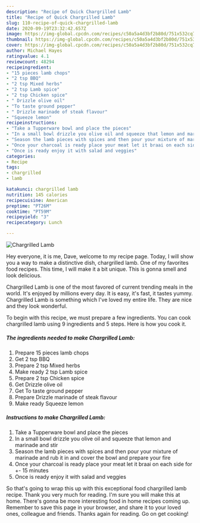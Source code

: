 ```yaml
---
description: "Recipe of Quick Chargrilled Lamb"
title: "Recipe of Quick Chargrilled Lamb"
slug: 110-recipe-of-quick-chargrilled-lamb
date: 2020-09-19T23:32:42.657Z
image: https://img-global.cpcdn.com/recipes/c50a5a4d3bf2b80d/751x532cq70/chargrilled-lamb-recipe-main-photo.jpg
thumbnail: https://img-global.cpcdn.com/recipes/c50a5a4d3bf2b80d/751x532cq70/chargrilled-lamb-recipe-main-photo.jpg
cover: https://img-global.cpcdn.com/recipes/c50a5a4d3bf2b80d/751x532cq70/chargrilled-lamb-recipe-main-photo.jpg
author: Michael Hayes
ratingvalue: 4.1
reviewcount: 48294
recipeingredient:
- "15 pieces lamb chops"
- "2 tsp BBQ"
- "2 tsp Mixed herbs"
- "2 tsp Lamb spice"
- "2 tsp Chicken spice"
- " Drizzle olive oil"
- "To taste ground pepper"
- " Drizzle marinade of steak flavour"
- "Squeeze lemon"
recipeinstructions:
- "Take a Tupperware bowl and place the pieces"
- "In a small bowl drizzle you olive oil and squeeze that lemon and marinade and stir"
- "Season the lamb pieces with spices and then pour your mixture of marinade and rub it in and cover the bowl and prepare your fire"
- "Once your charcoal is ready place your meat let it braai on each side for +- 15 minutes"
- "Once is ready enjoy it with salad and veggies"
categories:
- Recipe
tags:
- chargrilled
- lamb

katakunci: chargrilled lamb 
nutrition: 145 calories
recipecuisine: American
preptime: "PT26M"
cooktime: "PT59M"
recipeyield: "3"
recipecategory: Lunch

---
```



![Chargrilled Lamb](https://img-global.cpcdn.com/recipes/c50a5a4d3bf2b80d/751x532cq70/chargrilled-lamb-recipe-main-photo.jpg)

Hey everyone, it is me, Dave, welcome to my recipe page. Today, I will show you a way to make a distinctive dish, chargrilled lamb. One of my favorites food recipes. This time, I will make it a bit unique. This is gonna smell and look delicious.



Chargrilled Lamb is one of the most favored of current trending meals in the world. It's enjoyed by millions every day. It is easy, it's fast, it tastes yummy. Chargrilled Lamb is something which I've loved my entire life. They are nice and they look wonderful.


To begin with this recipe, we must prepare a few ingredients. You can cook chargrilled lamb using 9 ingredients and 5 steps. Here is how you cook it.

<!--inarticleads1-->

##### The ingredients needed to make Chargrilled Lamb:

1. Prepare 15 pieces lamb chops
1. Get 2 tsp BBQ
1. Prepare 2 tsp Mixed herbs
1. Make ready 2 tsp Lamb spice
1. Prepare 2 tsp Chicken spice
1. Get  Drizzle olive oil
1. Get To taste ground pepper
1. Prepare  Drizzle marinade of steak flavour
1. Make ready Squeeze lemon




<!--inarticleads2-->

##### Instructions to make Chargrilled Lamb:

1. Take a Tupperware bowl and place the pieces
1. In a small bowl drizzle you olive oil and squeeze that lemon and marinade and stir
1. Season the lamb pieces with spices and then pour your mixture of marinade and rub it in and cover the bowl and prepare your fire
1. Once your charcoal is ready place your meat let it braai on each side for +- 15 minutes
1. Once is ready enjoy it with salad and veggies




So that's going to wrap this up with this exceptional food chargrilled lamb recipe. Thank you very much for reading. I'm sure you will make this at home. There's gonna be more interesting food in home recipes coming up. Remember to save this page in your browser, and share it to your loved ones, colleague and friends. Thanks again for reading. Go on get cooking!
